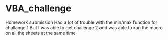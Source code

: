 # VBA_challenge
Homework submission
Had a lot of trouble with the min/max function for challange 1
But I was able to get challenge 2 and was able to run the macro on all the sheets at the same time
